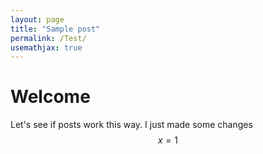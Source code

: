 ```yaml
---
layout: page
title: "Sample post"
permalink: /Test/
usemathjax: true
---
```


# Welcome

Let's see if posts work this way.
I just made some changes
$$ x = 1 $$
